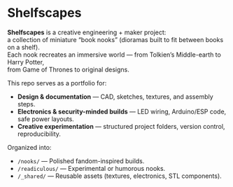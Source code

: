 #  Shelfscapes

**Shelfscapes** is a creative engineering + maker project:  
a collection of miniature “book nooks” (dioramas built to fit between books on a shelf).  
Each nook recreates an immersive world — from Tolkien’s Middle-earth to Harry Potter,  
from Game of Thrones to original designs.  

This repo serves as a portfolio for:
- **Design & documentation** — CAD, sketches, textures, and assembly steps.
- **Electronics & security-minded builds** — LED wiring, Arduino/ESP code, safe power layouts.
- **Creative experimentation** — structured project folders, version control, reproducibility.

 Organized into:
- `/nooks/` — Polished fandom-inspired builds.
- `/readiculous/` — Experimental or humorous nooks.
- `/_shared/` — Reusable assets (textures, electronics, STL components).
